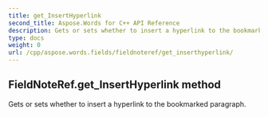 ```yaml
---
title: get_InsertHyperlink
second_title: Aspose.Words for C++ API Reference
description: Gets or sets whether to insert a hyperlink to the bookmarked paragraph. 
type: docs
weight: 0
url: /cpp/aspose.words.fields/fieldnoteref/get_inserthyperlink/
---
```

## FieldNoteRef.get_InsertHyperlink method


Gets or sets whether to insert a hyperlink to the bookmarked paragraph. 

